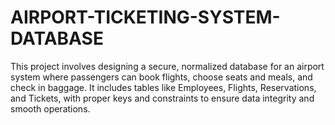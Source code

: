 # AIRPORT-TICKETING-SYSTEM-DATABASE
This project involves designing a secure, normalized database for an airport system where passengers can book flights, choose seats and meals, and check in baggage. It includes tables like Employees, Flights, Reservations, and Tickets, with proper keys and constraints to ensure data integrity and smooth operations.
